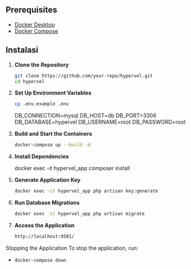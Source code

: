 ## Prerequisites

- [Docker Desktop](https://www.docker.com/products/docker-desktop)
- [Docker Compose](https://docs.docker.com/compose/install/)

## Instalasi

1. **Clone the Repository**

    ```bash
    git clone https://github.com/your-repo/hypervel.git
    cd hypervel
    ```

2. **Set Up Environment Variables**

    ```bash
    cp .env.example .env
    ```

    DB_CONNECTION=mysql
    DB_HOST=db
    DB_PORT=3306
    DB_DATABASE=hypervel
    DB_USERNAME=root
    DB_PASSWORD=root

3. **Build and Start the Containers**

    ```bash
    docker-compose up --build -d
    ```

4. **Install Dependencies**

    docker exec -it hypervel_app composer install

5. **Generate Application Key**

    ```bash
    docker exec -it hypervel_app php artisan key:generate
    ```

6. **Run Database Migrations**

    ```bash
    docker exec -it hypervel_app php artisan migrate
    ```

7. **Access the Application**

    ```bash
    http://localhost:9501/
    ```

Stopping the Application
To stop the application, run:
- `docker-compose down`
